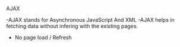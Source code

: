 AJAX 

-AJAX stands for Asynchronous JavaScript And XML
-AJAX helps in fetching data without infering with the existing pages.
- No page load / Refresh